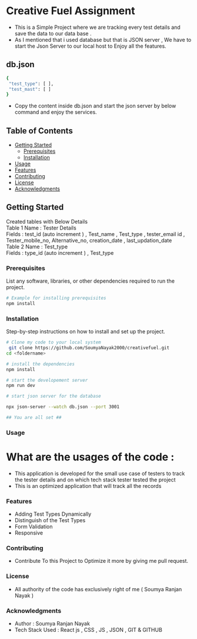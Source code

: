 # Creative Fuel Assignment

- This is a Simple Project where we are tracking every test details and save the data to our data base .
- As I mentioned that i used database but that is JSON server , We have to start the Json Server to our local host to Enjoy all the features.
 ## db.json
 ```bash
 { 
  "test_type": [ ], 
  "test_mast": [ ] 
} 
```
- Copy the content inside db.json and start the json server by below command and enjoy the services.

## Table of Contents

- [Getting Started](#getting-started)
  - [Prerequisites](#prerequisites)
  - [Installation](#installation)
- [Usage](#usage)
- [Features](#features)
- [Contributing](#contributing)
- [License](#license)
- [Acknowledgments](#acknowledgments)

## Getting Started

Created tables with Below Details <br/>
Table 1 Name : Tester Details <br/>
Fields : test_id (auto increment ) , Test_name , Test_type , tester_email id , Tester_mobile_no, Alternative_no,
creation_date , last_updation_date <br/>
Table 2 Name : Test_type <br/>
Fields : type_id (auto increment ) , Test_type <br/>

### Prerequisites

List any software, libraries, or other dependencies required to run the project.

```bash
# Example for installing prerequisites
npm install
```


### Installation
Step-by-step instructions on how to install and set up the project.

```bash
# Clone my code to your local system
 git clone https://github.com/SoumyaNayak2000/creativefuel.git
cd <foldername>

# install the dependencies
npm install

# start the developement server
npm run dev

# start json server for the database

npx json-server --watch db.json --port 3001

## You are all set ##
```

### Usage

# What are the usages of the code  : <br/>
- This application is developed for the small use case of testers to track the tester details and on which tech stack tester tested the project
- This is an optimized application that will track all the records 

### Features
- Adding Test Types Dynamically
- Distinguish of the Test Types
- Form Validation
- Responsive

### Contributing
- Contribute To this Project to Optimize it more by giving me pull request.

### License
- All authority of the code has exclusively right of me ( Soumya Ranjan Nayak )

### Acknowledgments
- Author : Soumya Ranjan Nayak
- Tech Stack Used : React js , CSS , JS , JSON , GIT & GITHUB




